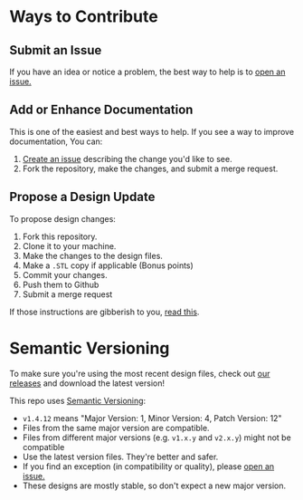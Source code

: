 # Ways to Contribute
## Submit an Issue
If you have an idea or notice a problem, the best way to help is to [open an issue.](https://github.com/make4covid/face-shield/issues/new?assignees=&labels=&template=design-issue-template.md&title=)

## Add or Enhance Documentation
This is one of the easiest and best ways to help. If you see a way to improve documentation, You can:
1. [Create an issue](https://github.com/make4covid/face-shield/issues/new?assignees=&labels=&template=design-issue-template.md&title=) describing the change you'd like to see.
2. Fork the repository, make the changes, and submit a merge request.

## Propose a Design Update
To propose design changes:
1. Fork this repository.
2. Clone it to your machine.
3. Make the changes to the design files.
4. Make a `.STL` copy if applicable (Bonus points)
5. Commit your changes.
6. Push them to Github
7. Submit a merge request

If those instructions are gibberish to you, [read this](https://www.freecodecamp.org/news/learn-the-basics-of-git-in-under-10-minutes-da548267cc91/).

# Semantic Versioning
To make sure you're using the most recent design files, check out [our releases](https://github.com/make4covid/face-shield/releases) and download the latest version!

This repo uses [Semantic Versioning](https://semver.org/):
* `v1.4.12` means "Major Version: 1, Minor Version: 4, Patch Version: 12"
* Files from the same major version are compatible.
* Files from different major versions (e.g. `v1.x.y` and `v2.x.y`) might not be compatible
* Use the latest version files. They're better and safer.
* If you find an exception (in compatibility or quality), please [open an issue.](https://github.com/make4covid/face-shield/issues/new?assignees=&labels=&template=design-issue-template.md&title=)
* These designs are mostly stable, so don't expect a new major version.
